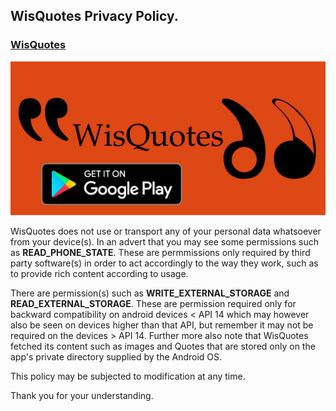 ## WisQuotes Privacy Policy.
### [WisQuotes](https://play.google.com/store/apps/details?id=com.dahham.wislock)

![WisQuotes](wisquotes_playstore.png)


WisQuotes does not use or transport any of your personal data whatsoever from your device(s).
In an advert that you may see some permissions such as **READ_PHONE_STATE**. These are permmissions only
required by third party software(s) in order to act accordingly to the way they work, such as to provide
rich content according to usage.

There are permission(s) such as **WRITE_EXTERNAL_STORAGE** and **READ_EXTERNAL_STORAGE**. These are permission required
only for backward compatibility on android devices < API 14 which may however also be seen on devices higher than 
that API, but remember it may not be required on the devices > API 14. Further more also note that WisQuotes fetched its 
content such as images and Quotes that are stored only on the app's private directory supplied by the Android OS.


This policy may be subjected to modification at any time.


Thank you for your understanding.
